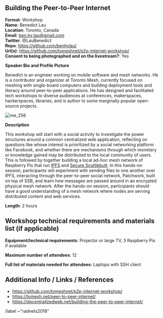 ## Building the Peer-to-Peer Internet

**Format**: Workshop  
**Name**: Benedict Lau  
**Location**: Toronto, Canada  
**Email**: ben.hy.lau@gmail.com  
**Twitter**: @LauBenedict  
**Repo**: https://github.com/benhylau/   
**Url(s)**: https://github.com/tomeshnet/p2p-internet-workshop/   
**Consent to being photographed and on the livestream?**: Yes  




**Speaker Bio and Profile Picture**

Benedict is an engineer working on mobile software and mesh networks. He is a contributor and organizer at Toronto Mesh, currently focused on meshing with single-board computers and building deployment tools and literacy around peer-to-peer applications. He has designed and facilitated tech workshops to diverse audiences at conferences, makerspaces, hackerspaces, libraries, and is author to some marginally popular open-source projects.  

![me_256](/uploads/73d0fc3596e1d76a70b005d19ac4a136/me_256.jpg)  




**Description**  

This workshop will start with a social activity to investigate the power structures around a common centralized web application, reflecting on questions like whose interest is prioritized by a social networking platform like Facebook, and whether there are mechanisms through which monetary or knowledge gained may be distributed to the local community of users. This is followed by together building a local ad-hoc mesh network of Raspberry Pis that run [IPFS](https://ipfs.io) and [Secure Scuttlebutt](https://www.scuttlebutt.nz). In this hands-on session, participants will experiment with sending files to one another over IPFS, interacting through the peer-to-peer social network, Patchwork, built on top of SSB, and learn how messages are passed around in an encrypted physical mesh network. After the hands-on session, participants should have a good understanding of a mesh network where nodes are serving distributed content and web services.




**Length**:  2 hours  




## Workshop technical requirements and materials list (if applicable)  

**Equipment/technical requirements**: Projector or large TV, 3 Raspberry Pis if available 

**Maximum number of attendees**: 12 

**Full list of materials needed for attendees**: Laptops with SSH client 




## Additional Info / Links / References  

* https://github.com/tomeshnet/p2p-internet-workshop/
* https://tomesh.net/peer-to-peer-internet/
* https://decentralizedweb.net/building-the-peer-to-peer-internet/




/label ~"radnets2018"